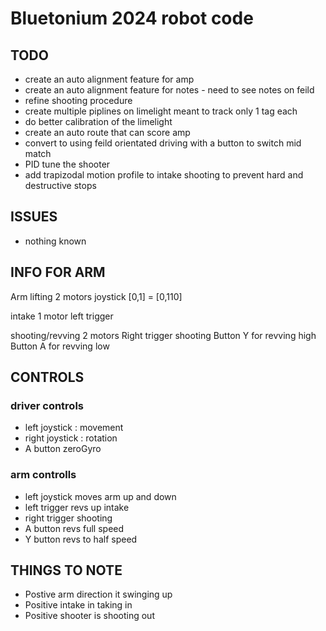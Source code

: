 # Bluetonium 2024 robot code


## TODO 
* create an auto alignment feature for amp
* create an auto alignment feature for notes - need to see notes on feild
* refine shooting procedure
* create multiple piplines on limelight meant to track only 1 tag each
* do better calibration of the limelight
* create an auto route that can score amp
* convert to using feild orientated driving with a button to switch mid match
* PID tune the shooter
* add trapizodal motion profile to intake shooting to prevent hard and destructive stops


## ISSUES
* nothing known

## INFO FOR ARM
Arm lifting 2 motors
joystick [0,1] = [0,110]

intake 1 motor
left trigger

shooting/revving 2 motors
Right trigger shooting
Button Y for revving high
Button A for revving low


## CONTROLS
### driver controls
* left joystick : movement
* right joystick : rotation
* A button zeroGyro

### arm controlls
* left joystick moves arm up and down
* left trigger revs up intake
* right trigger shooting
* A button revs full speed 
* Y button revs to half speed


## THINGS TO NOTE
* Postive arm direction it swinging up
* Positive intake in taking in
* Positive shooter is shooting out